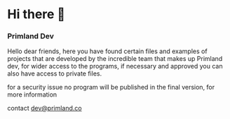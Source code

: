# Hi there 👋

### Primland Dev
Hello dear friends, here you have found certain files and examples of projects that are developed by the incredible team that makes up Primland dev, for wider access to the programs, if necessary and approved you can also have access to private files.

for a security issue no program will be published in the final version, for more information

contact dev@primland.co
<!--

**Here are some ideas to get you started:**

🙋‍♀️ A short introduction - what is your organization all about?
🌈 Contribution guidelines - how can the community get involved?
👩‍💻 Useful resources - where can the community find your docs? Is there anything else the community should know?
🍿 Fun facts - what does your team eat for breakfast?
🧙 Remember, you can do mighty things with the power of [Markdown](https://docs.github.com/github/writing-on-github/getting-started-with-writing-and-formatting-on-github/basic-writing-and-formatting-syntax)
-->
